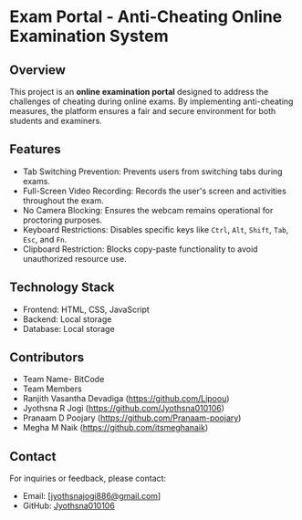 
# Exam Portal - Anti-Cheating Online Examination System  

  

##  Overview  
This project is an **online examination portal** designed to address the challenges of cheating during online exams. By implementing anti-cheating measures, the platform ensures a fair and secure environment for both students and examiners.  


##  Features  

-   Tab Switching Prevention: Prevents users from switching tabs during exams.   
-   Full-Screen Video Recording: Records the user's screen and activities throughout the exam.  
-   No Camera Blocking: Ensures the webcam remains operational for proctoring purposes.  
-   Keyboard Restrictions: Disables specific keys like `Ctrl`, `Alt`, `Shift`, `Tab`, `Esc`, and `Fn`.  
-   Clipboard Restriction: Blocks copy-paste functionality to avoid unauthorized resource use.  


##  Technology Stack  

- Frontend: HTML, CSS, JavaScript  
- Backend:  Local storage 
- Database: Local storage
 

##  Contributors  

- Team Name- BitCode
- Team Members
- Ranjith Vasantha Devadiga (https://github.com/Lipoou)
- Jyothsna R Jogi (https://github.com/Jyothsna010106)
- Pranaam D Poojary (https://github.com/Pranaam-poojary)
- Megha M Naik (https://github.com/itsmeghanaik) 



##  Contact  

For inquiries or feedback, please contact:  
- Email: [jyothsnajogi886@gmail.com]  
- GitHub: [Jyothsna010106](https://github.com/Jyothsna010106)  



